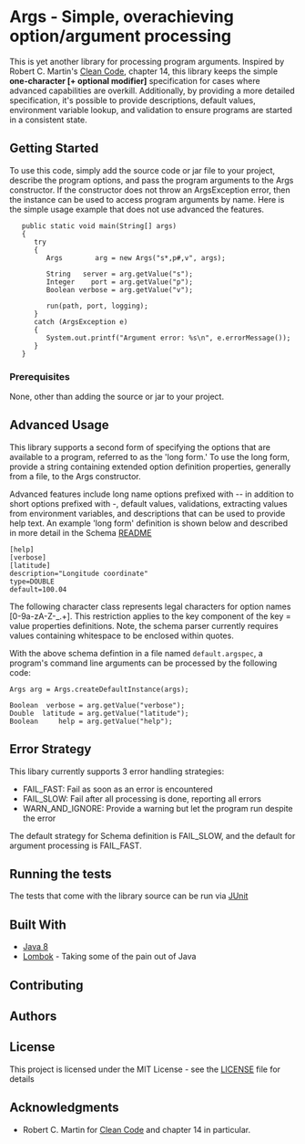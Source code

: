 # Args - Simple, overachieving option/argument processing

This is yet another library for processing program arguments. Inspired by Robert C. Martin's 
[Clean Code](http://www.amazon.com/Clean-Code-Handbook-Software-Craftmanship/dp/0132350882"),
chapter 14, this library keeps the simple **one-character \[+ optional modifier]** specification for cases
where advanced capabilities are overkill. Additionally, by providing a more detailed specification,
it's possible to provide descriptions, default values, environment variable lookup, and validation
to ensure programs are started in a consistent state.


## Getting Started

To use this code, simply add the source code or jar file to your project, describe the program 
options, and pass the program arguments to the Args constructor. If the constructor does not
throw an ArgsException error, then the instance can be used to access program arguments by
name. Here is the simple usage example that does not use advanced the features.

```
   public static void main(String[] args)
   {
      try
      {
         Args        arg = new Args("s*,p#,v", args);

         String   server = arg.getValue("s");
         Integer    port = arg.getValue("p");
         Boolean verbose = arg.getValue("v");

         run(path, port, logging);
      }
      catch (ArgsException e)
      {
         System.out.printf("Argument error: %s\n", e.errorMessage());
      }
   }

```

### Prerequisites

None, other than adding the source or jar to your project.

## Advanced Usage

This library supports a second form of specifying the options that are available to a
program, referred to as the 'long form.'  To use the long form, provide a string containing
extended option definition properties, generally from a file, to the Args constructor.

Advanced features include long name options prefixed with -- in addition to short options
prefixed with -, default values, validations, extracting values from environment
variables, and descriptions that can be used to provide help text. An example 'long form'
definition is shown below and described in more detail in 
the Schema [README](src/main/java/com/xivvic/args/schema/README.md)

```
[help]
[verbose]
[latitude]
description="Longitude coordinate"
type=DOUBLE
default=100.04
```

The following character class represents legal characters for option names [0-9a-zA-Z-_.+].
This restriction applies to the key component of the key = value properties definitions.
Note, the schema parser currently requires values containing whitespace to be enclosed within quotes.

With the above schema defintion in a file named `default.argspec`, a program's command line arguments 
can be processed by the following code:

```
Args arg = Args.createDefaultInstance(args);

Boolean  verbose = arg.getValue("verbose");
Double  latitude = arg.getValue("latitude");
Boolean     help = arg.getValue("help");
```



## Error Strategy
This libary currently supports 3 error handling strategies:

* FAIL_FAST: Fail as soon as an error is encountered
* FAIL_SLOW: Fail after all processing is done, reporting all errors
* WARN_AND_IGNORE: Provide a warning but let the program run despite the error

The default strategy for Schema definition is FAIL_SLOW, and the default for argument
processing is FAIL_FAST.

## Running the tests

The tests that come with the library source can be run via [JUnit](http://http://junit.org/junit4)

## Built With

* [Java 8](http://www.oracle.com/technetwork/java/javase/overview/java8-2100321.html) 
* [Lombok](https://projectlombok.org/) - Taking some of the pain out of Java

## Contributing


## Authors

## License

This project is licensed under the MIT License - see the [LICENSE](LICENSE) file for details

## Acknowledgments

* Robert C. Martin for 
[Clean Code](http://www.amazon.com/Clean-Code-Handbook-Software-Craftmanship/dp/0132350882")
and chapter 14 in particular.
